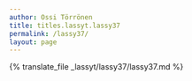```yaml
---
author: Ossi Törrönen
title: titles.lassyt.lassy37
permalink: /lassy37/
layout: page
---
```

{% translate_file _lassyt/lassy37/lassy37.md %}